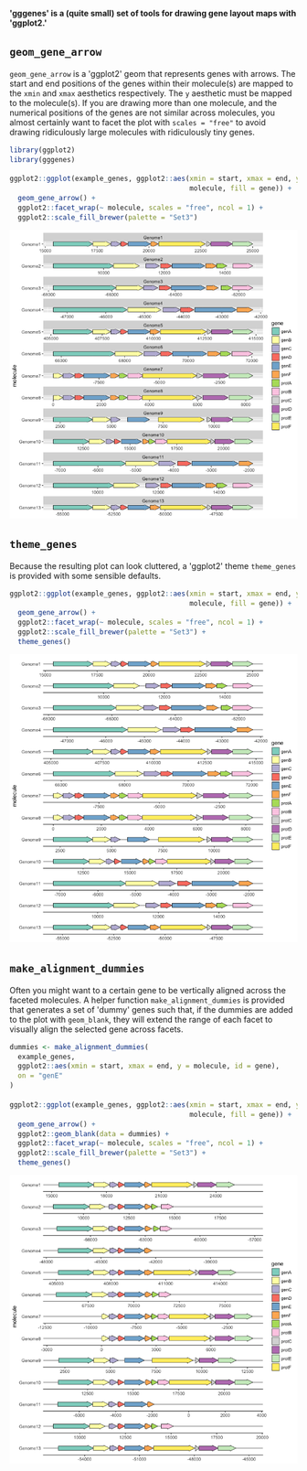 
**'gggenes' is a (quite small) set of tools for drawing gene layout maps with 'ggplot2.'**

`geom_gene_arrow`
-----------------

`geom_gene_arrow` is a 'ggplot2' geom that represents genes with arrows. The start and end positions of the genes within their molecule(s) are mapped to the `xmin` and `xmax` aesthetics respectively. The `y` aesthetic must be mapped to the molecule(s). If you are drawing more than one molecule, and the numerical positions of the genes are not similar across molecules, you almost certainly want to facet the plot with `scales = "free"` to avoid drawing ridiculously large molecules with ridiculously tiny genes.

``` r
library(ggplot2)
library(gggenes)

ggplot2::ggplot(example_genes, ggplot2::aes(xmin = start, xmax = end, y =
                                            molecule, fill = gene)) +
  geom_gene_arrow() +
  ggplot2::facet_wrap(~ molecule, scales = "free", ncol = 1) +
  ggplot2::scale_fill_brewer(palette = "Set3")
```

![](man/figures/README-geom_gene_arrow-1.png)

`theme_genes`
-------------

Because the resulting plot can look cluttered, a 'ggplot2' theme `theme_genes` is provided with some sensible defaults.

``` r
ggplot2::ggplot(example_genes, ggplot2::aes(xmin = start, xmax = end, y =
                                            molecule, fill = gene)) +
  geom_gene_arrow() +
  ggplot2::facet_wrap(~ molecule, scales = "free", ncol = 1) +
  ggplot2::scale_fill_brewer(palette = "Set3") +
  theme_genes()
```

![](man/figures/README-theme_genes-1.png)

`make_alignment_dummies`
------------------------

Often you might want to a certain gene to be vertically aligned across the faceted molecules. A helper function `make_alignment_dummies` is provided that generates a set of 'dummy' genes such that, if the dummies are added to the plot with `geom_blank`, they will extend the range of each facet to visually align the selected gene across facets.

``` r
dummies <- make_alignment_dummies(
  example_genes,
  ggplot2::aes(xmin = start, xmax = end, y = molecule, id = gene),
  on = "genE"
)

ggplot2::ggplot(example_genes, ggplot2::aes(xmin = start, xmax = end, y =
                                            molecule, fill = gene)) +
  geom_gene_arrow() +
  ggplot2::geom_blank(data = dummies) +
  ggplot2::facet_wrap(~ molecule, scales = "free", ncol = 1) +
  ggplot2::scale_fill_brewer(palette = "Set3") +
  theme_genes()
```

![](man/figures/README-make_alignment_dummies-1.png)
